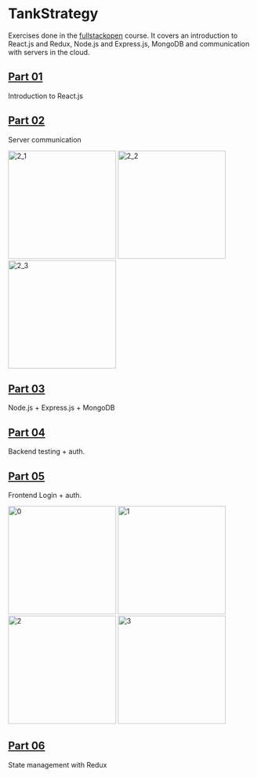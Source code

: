 # TankStrategy
Exercises done in the [fullstackopen](https://fullstackopen.com/en/) course. It covers an introduction to React.js and Redux, Node.js and Express.js, MongoDB and communication with servers in the cloud.

## [Part 01](https://fullstackopen.com/en/part1)
Introduction to React.js

## [Part 02](https://fullstackopen.com/en/part2)
Server communication

<img src="https://github.com/abelperezd/fullstackopen/assets/63735340/2254b8da-05e3-4bfe-9d16-abe50a2abe09" alt="2_1" width="220">
<img src="https://github.com/abelperezd/fullstackopen/assets/63735340/2e7bae5f-8391-410f-805f-d606db476005" alt="2_2" width="220">
<img src="https://github.com/abelperezd/fullstackopen/assets/63735340/506ab76a-69ff-4797-8f57-1f28ac4a41d9" alt="2_3" width="220">

## [Part 03](https://fullstackopen.com/en/part3)
Node.js + Express.js + MongoDB

## [Part 04](https://fullstackopen.com/en/part4)
Backend testing + auth.

## [Part 05](https://fullstackopen.com/en/part5)
Frontend Login + auth.

<img src="https://github.com/abelperezd/fullstackopen/assets/63735340/dcc6ca75-2c72-45d1-aa82-4fa48a189476" alt="0" width="220">
<img src="https://github.com/abelperezd/fullstackopen/assets/63735340/74ca25d9-e51d-4792-8849-30da8f54de4d" alt="1" width="220">
<img src="https://github.com/abelperezd/fullstackopen/assets/63735340/827e1060-0e79-4ea4-ba1e-f024355b743f" alt="2" width="220">
<img src="https://github.com/abelperezd/fullstackopen/assets/63735340/2cc2e8a3-d0b2-47fd-bd80-be9dda8d4898" alt="3" width="220">

## [Part 06](https://fullstackopen.com/en/part6)
State management with Redux
